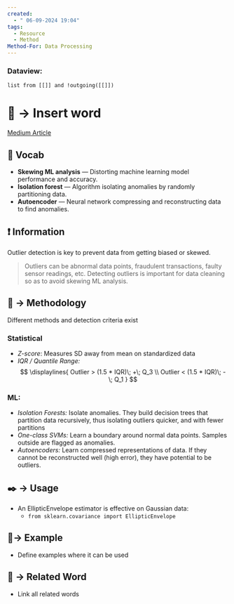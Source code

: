 ```yaml
---
created:
  - " 06-09-2024 19:04"
tags:
  - Resource
  - Method
Method-For: Data Processing
---
```

### Dataview:
```dataview
list from [[]] and !outgoing([[]])
```


# 📗 -> Insert word

[Medium Article](https://medium.com/@WojtekFulmyk/outlier-detection-in-data-preprocessing-4fde42c8a19b)



## 🎤 Vocab
- **Skewing ML analysis** — Distorting machine learning model performance and accuracy.
- **Isolation forest** — Algorithm isolating anomalies by randomly partitioning data.
- **Autoencoder** — Neural network compressing and reconstructing data to find anomalies.


## ❗ Information
Outlier detection is key to prevent data from getting biased or skewed. 
> Outliers can be abnormal data points, fraudulent transactions, faulty sensor readings, etc. Detecting outliers is important for data cleaning so as to avoid skewing ML analysis.



## 📄 -> Methodology 
Different methods and detection criteria exist
### Statistical
- *Z-score*: Measures SD away from mean on standardized data
- *IQR / Quantile Range:*
$$ 
\displaylines{
Outlier > (1.5 * IQR)\; +\; Q_3  \\ 
Outlier < (1.5 * IQR)\; - \; Q_1 
}
$$
### ML:
- *Isolation Forests:* Isolate anomalies. They build decision trees that partition data recursively, thus isolating outliers quicker, and with fewer partitions
- *One-class SVMs:* Learn a boundary around normal data points. Samples outside are flagged as anomalies. 
- *Autoencoders:* Learn compressed representations of data. If they cannot be reconstructed well (high error), they have potential to be outliers. 

## ✒️ -> Usage
- An EllipticEnvelope estimator is effective on Gaussian data:
	- `from sklearn.covariance import EllipticEnvelope`

## 🧪-> Example
- Define examples where it can be used

## 🔗 -> Related Word
- Link all related words

